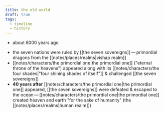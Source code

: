 ```yaml
---
title: the old world
draft: true
tags:
  - timeline
  - history
---
```


- about 6000 years ago
* the seven nations were ruled by [[the seven sovereigns]] — primordial dragons from the [[notes/places/realms|vishap realm]]
* [[notes/characters/the primordial one|the primordial one]] ("eternal throne of the heavens") appeared along with its [[notes/characters/the four shades|"four shining shades of itself"]] & challenged [[the seven sovereigns]]
* **40 years after** [[notes/characters/the primordial one|the primordial one]] appeared, [[the seven sovereigns]] were defeated & escaped to the ocean — [[notes/characters/the primordial one|the primordial one]] created heaven and earth "for the sake of humanity" (the [[notes/places/realms|human realm]])